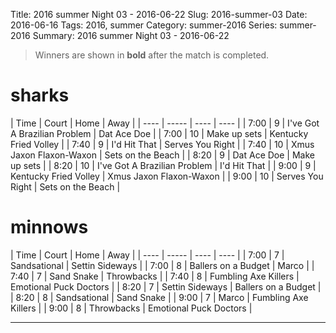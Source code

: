 Title: 2016 summer Night 03 - 2016-06-22
Slug: 2016-summer-03
Date: 2016-06-16
Tags: 2016, summer
Category: summer-2016
Series: summer-2016
Summary: 2016 summer Night 03 - 2016-06-22

> Winners are shown in **bold** after the match is completed.

sharks
=====
| Time | Court | Home | Away |
| ---- | ----- | ---- | ---- | <!-- begin table -->
| 7:00 | 9 | I've Got A Brazilian Problem | Dat Ace Doe |
| 7:00 | 10 | Make up sets | Kentucky Fried Volley |
| 7:40 | 9 | I'd Hit That | Serves You Right |
| 7:40 | 10 | Xmus Jaxon Flaxon-Waxon | Sets on the Beach |
| 8:20 | 9 | Dat Ace Doe | Make up sets |
| 8:20 | 10 | I've Got A Brazilian Problem | I'd Hit That |
| 9:00 | 9 | Kentucky Fried Volley | Xmus Jaxon Flaxon-Waxon |
| 9:00 | 10 | Serves You Right | Sets on the Beach |

<!-- end table -->
minnows
=====
| Time | Court | Home | Away |
| ---- | ----- | ---- | ---- | <!-- begin table -->
| 7:00 | 7 | Sandsational | Settin Sideways |
| 7:00 | 8 | Ballers on a Budget | Marco |
| 7:40 | 7 | Sand Snake | Throwbacks |
| 7:40 | 8 | Fumbling Axe Killers | Emotional Puck Doctors |
| 8:20 | 7 | Settin Sideways | Ballers on a Budget |
| 8:20 | 8 | Sandsational | Sand Snake |
| 9:00 | 7 | Marco | Fumbling Axe Killers |
| 9:00 | 8 | Throwbacks | Emotional Puck Doctors |

<!-- end table -->



---